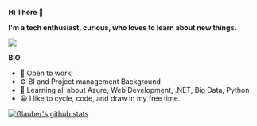 <b>Hi There 👋

I'm a tech enthusiast, curious, who loves to learn about new things. </b>
<p><a href="https://www.linkedin.com/in/glauber-cavalcante-458a444/)">
<img src="https://img.shields.io/badge/LinkedIn-blue?style=flat&logo=linkedin&labelColor=blue"></a>
</p>

<b>BIO</b>
<ul>                                                                                              
<li>🏢 Open to work! </li>
<li>⚙️ BI and Project management Background </li>
<li>🌱 Learning all about Azure, Web Development, .NET, Big Data, Python</li>
<li>😀 I like to cycle, code, and draw in my free time.
</ul>

[![Glauber's github stats](https://github-readme-stats.vercel.app/api?username=GlauberCC)](https://github.com/GlauberCC/github-readme-stats)

<!---
GlauberCC/GlauberCC is a ✨ special ✨ repository because its `README.md` (this file) appears on your GitHub profile.
You can click the Preview link to take a look at your changes.
--->
